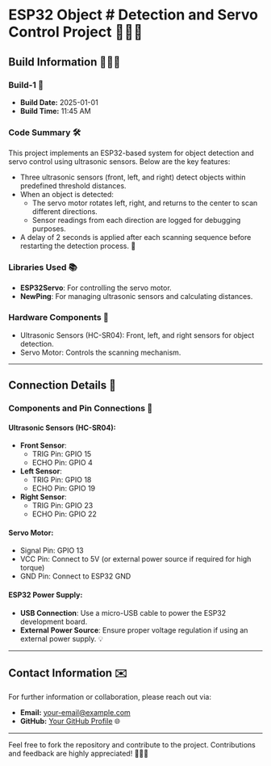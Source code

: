 # ESP32 Object # Detection and Servo Control Project 🎯🎯🎯

## Build Information 🎉🎉🎉

### Build-1 🎯
- **Build Date:** 2025-01-01
- **Build Time:** 11:45 AM

### Code Summary 🛠️
This project implements an ESP32-based system for object detection and servo control using ultrasonic sensors. Below are the key features:

- Three ultrasonic sensors (front, left, and right) detect objects within predefined threshold distances.
- When an object is detected:
  - The servo motor rotates left, right, and returns to the center to scan different directions.
  - Sensor readings from each direction are logged for debugging purposes.
- A delay of 2 seconds is applied after each scanning sequence before restarting the detection process. 🚀

### Libraries Used 📚
- **ESP32Servo**: For controlling the servo motor.
- **NewPing**: For managing ultrasonic sensors and calculating distances.

### Hardware Components 🧰
- Ultrasonic Sensors (HC-SR04): Front, left, and right sensors for object detection.
- Servo Motor: Controls the scanning mechanism.

---

## Connection Details 🔌

### Components and Pin Connections 🧷

#### Ultrasonic Sensors (HC-SR04):
- **Front Sensor**:
  - TRIG Pin: GPIO 15
  - ECHO Pin: GPIO 4
- **Left Sensor**:
  - TRIG Pin: GPIO 18
  - ECHO Pin: GPIO 19
- **Right Sensor**:
  - TRIG Pin: GPIO 23
  - ECHO Pin: GPIO 22

#### Servo Motor:
- Signal Pin: GPIO 13
- VCC Pin: Connect to 5V (or external power source if required for high torque)
- GND Pin: Connect to ESP32 GND

#### ESP32 Power Supply:
- **USB Connection**: Use a micro-USB cable to power the ESP32 development board.
- **External Power Source**: Ensure proper voltage regulation if using an external power supply. 💡

---

## Contact Information ✉️

For further information or collaboration, please reach out via:

- **Email:** [your-email@example.com](mailto:your-email@example.com)
- **GitHub:** [Your GitHub Profile](https://github.com/your-profile) 🌐

---

Feel free to fork the repository and contribute to the project. Contributions and feedback are highly appreciated! 🌟🌟🌟

